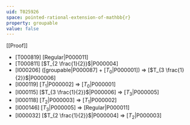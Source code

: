 ```yaml
---
uid: T025926
space: pointed-rational-extension-of-mathbb{r}
property: groupable
value: false
---
```

[[Proof]]

* [T000819] [Regular|P000011]
* [T000811] [$T_{2 \frac{1}{2}}$|P000004]
* [I000206] ([groupable|P000087] + [$T_0$|P000001]) => [$T_{3 \frac{1}{2}}$|P000006]
* [I000119] [$T_1$|P000002] => [$T_0$|P000001]
* [I000115] [$T_{3 \frac{1}{2}}$|P000006] => [$T_3$|P000005]
* [I000118] [$T_2$|P000003] => [$T_1$|P000002]
* [I000146] [$T_3$|P000005] => [Regular|P000011]
* [I000032] [$T_{2 \frac{1}{2}}$|P000004] => [$T_2$|P000003]

